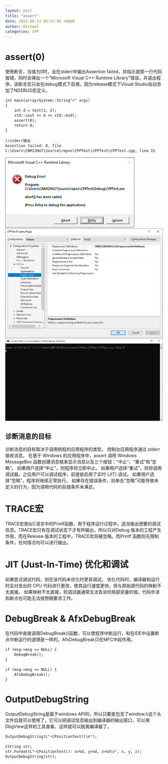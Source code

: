 ```yaml
---
layout: post
title: "assert"
date: 2022-08-23 08:57:00 +0800
author: Michael
categories: CPP
---
```


# assert(0)
使用断言，当值为0时，会在stderr中输出Assertion failed，并指示是那一行代码报错，同时会弹出一个“Microsoft Visual C++ Runtime Library”错误，并退出程序。该断言宏只会在debug模式下启用，因为release模式下Visual Studio自动添加了NDEBUG宏定义。

	int main(array<System::String^>^ args)
	{
	    int d = test(1, 2);
	    std::cout << d << std::endl;
	    assert(0);
	    return 0;
	}
	
	//stderr输出
	Assertion failed: 0, file C:\Users\CNMIZHU7\Source\repos\CPPTest\CPPTest\CPPTest.cpp, line 15

![日志文件夹](/assets/cpp/assertdebugerror.png)  
![日志文件夹](/assets/cpp/NDEBUG.png)  
![日志文件夹](/assets/cpp/assertstderr.png)  

## 诊断消息的目标
诊断消息的目标取决于调用例程的应用程序的类型。 控制台应用程序通过 stderr 接收消息。 在基于 Windows 的应用程序中，assert 调用 Windows MessageBox 函数创建消息框来显示消息以及三个按钮：“中止”、“重试”和“忽略”。 如果用户选择“中止”，则程序将立即中止。 如果用户选择“重试”，则将调用调试器，之后用户可以调试程序，前提是启用了实时 (JIT) 调试。 如果用户选择“忽略”，程序将继续正常执行。 如果存在错误条件，则单击“忽略”可能导致未定义的行为，因为调用代码的前提条件未满足。

# TRACE宏
TRACE宏类似C语言中的Printf函数，用于程序运行过程中，适当输出想要的调试信息。TRACE宏只有在调试状态下才有所输出，所以只对Debug 版本的工程产生作用，而在Release 版本的工程中，TRACE宏将被忽略。而Printf 函数则无限制条件，任何情况均可以进行输出。

# JIT (Just-In-Time) 优化和调试
如果尝试调试代码，则在该代码未优化时更易调试。 优化代码时，编译器和运行时会对发出的 CPU 代码进行更改，使其运行速度更快，但与原始源代码的映射不太直接。 如果映射不太直接，则调试器通常无法告诉你局部变量的值，代码步进和断点也可能无法按预期要求工作。

# DebugBreak & AfxDebugBreak
在代码中直接调用DebugBreak()函数，可以使程序中断运行，和在IDE中设置断点中断运行的道理是一样的。AfxDebugBreak只在MFC中起作用。

	if (msg->msg == NULL) {
		DebugBreak();
	}

	if (msg->msg == NULL) {
		AfxDebugBreak();
	}

# OutputDebugString
OutputDebugString是属于windows API的，所以只要是包含了window.h这个头文件后就可以使用了，它可以把调试信息输出到编译器的输出窗口，可以用DbgView这样的工具查看，这样就可以脱离编译器了。

	OutputDebugString(L"~CPositionTest()\n");

	CString str;
	str.Format(L"~CPositionTest(): x=%d, y=%d, z=%d\n", x, y, z);
	OutputDebugString(str);